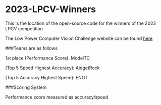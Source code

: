 # 2023-LPCV-Winners
This is the location of the open-source code for the winners of the 2023 LPCV competition. 

The Low Power Computer Vision Challenge website can be found [here](https://lpcv.ai)

###Teams are as follows

1st place (Performance Score): ModelTC 

(Top 5 Speed Highest Accuracy): AidgetRock 

(Top 5 Accuracy Highest Speed): ENOT


###Scoring System

Performance score measured as accuracy/speed
